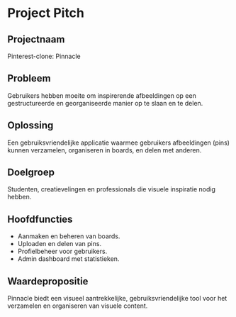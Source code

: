 # Project Pitch

## Projectnaam

Pinterest-clone: Pinnacle

## Probleem

Gebruikers hebben moeite om inspirerende afbeeldingen op een gestructureerde en georganiseerde manier op te slaan en te delen.

## Oplossing

Een gebruiksvriendelijke applicatie waarmee gebruikers afbeeldingen (pins) kunnen verzamelen, organiseren in boards, en delen met anderen.

## Doelgroep

Studenten, creatievelingen en professionals die visuele inspiratie nodig hebben.

## Hoofdfuncties

-   Aanmaken en beheren van boards.
-   Uploaden en delen van pins.
-   Profielbeheer voor gebruikers.
-   Admin dashboard met statistieken.

## Waardepropositie

Pinnacle biedt een visueel aantrekkelijke, gebruiksvriendelijke tool voor het verzamelen en organiseren van visuele content.
